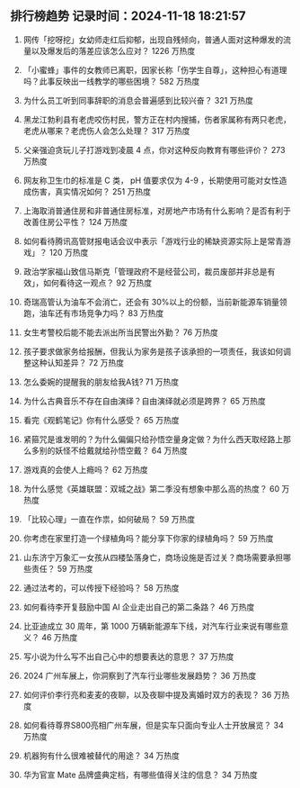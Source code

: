 
## 排行榜趋势 记录时间：2024-11-18 18:21:57
  
  1. 网传「挖呀挖」女幼师走红后抑郁，出现自残倾向，普通人面对这种爆发的流量以及爆发后的落差应该怎么应对？ 1226 万热度
    
  2. 「小蜜蜂」事件的女教师已离职，因家长称「伤学生自尊」，这种担心有道理吗？此事反映出一线教学的哪些困境？ 582 万热度
    
  3. 为什么员工听到同事辞职的消息会普遍感到比较兴奋？ 321 万热度
    
  4. 黑龙江勃利县有老虎咬伤村民，警方正在村内搜捕，伤者家属称有两只老虎，老虎从哪来？老虎伤人会怎么处理？ 317 万热度
    
  5. 父亲强迫贪玩儿子打游戏到凌晨 4 点，你对这种反向教育有哪些评价？ 273 万热度
    
  6. 网友称卫生巾的标准是 C 类， pH 值要求仅为 4-9 ，长期使用可能对女性造成伤害，真实情况如何？ 251 万热度
    
  7. 上海取消普通住房和非普通住房标准，对房地产市场有什么影响？是否有利于改善住房公平性？ 124 万热度
    
  8. 如何看待腾讯高管财报电话会议中表示「游戏行业的稀缺资源实际上是常青游戏」？ 120 万热度
    
  9. 政治学家福山致信马斯克「管理政府不是经营公司，裁员废部并非总是有效」，如何看待这一观点？ 92 万热度
    
  10. 奇瑞高管认为油车不会消亡，还会有 30%以上的份额，当前新能源车销量领跑，油车还有市场竞争力吗？ 83 万热度
    
  11. 女生考警校后能不能去派出所当民警出外勤？ 76 万热度
    
  12. 孩子要求做家务给报酬，但我认为家务是孩子该承担的一项责任，我该如何调整这种认知差异？ 72 万热度
    
  13. 怎么委婉的提醒我的朋友给我A钱? 71 万热度
    
  14. 为什么古典音乐不存在自由演绎？自由演绎就必须是跨界？ 65 万热度
    
  15. 看完《观鹤笔记》你有什么感受？ 65 万热度
    
  16. 紧箍咒是谁发明的？为什么偏偏只给孙悟空量身定做？为什么西天取经路上那么多别的妖怪不给戴就给孙悟空戴？ 64 万热度
    
  17. 游戏真的会使人上瘾吗？ 62 万热度
    
  18. 为什么感觉《英雄联盟：双城之战》第二季没有想象中那么高的热度？ 60 万热度
    
  19. 「比较心理」一直在作祟，如何破局？ 59 万热度
    
  20. 你考虑在家里打造一个绿植角吗？能分享下你家的绿植角吗？ 59 万热度
    
  21. 山东济宁万象汇一女孩从四楼坠落身亡，商场设施是否过关？商场需要承担哪些责任？ 59 万热度
    
  22. 通过法考的，可以传授下经验吗？ 58 万热度
    
  23. 如何看待李开复鼓励中国 AI 企业走出自己的第二条路？ 46 万热度
    
  24. 比亚迪成立 30 周年，第 1000 万辆新能源车下线，对汽车行业来说有哪些意义？ 46 万热度
    
  25. 写小说为什么写不出自己心中的想要表达的意思？ 37 万热度
    
  26. 2024 广州车展上，你洞察到了汽车行业哪些发展趋势？ 36 万热度
    
  27. 如何评价李行亮和麦麦的夜聊，以及夜聊中提及离婚时双方的表现？ 36 万热度
    
  28. 如何看待尊界S800亮相广州车展，但是实车只面向专业人士开放展览？ 34 万热度
    
  29. 机器狗有什么很难被替代的用途？ 34 万热度
    
  30. 华为官宣 Mate 品牌盛典定档，有哪些值得关注的信息？ 34 万热度
    